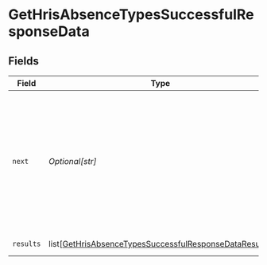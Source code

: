 # GetHrisAbsenceTypesSuccessfulResponseData


## Fields

| Field                                                                                                                                   | Type                                                                                                                                    | Required                                                                                                                                | Description                                                                                                                             | Example                                                                                                                                 |
| --------------------------------------------------------------------------------------------------------------------------------------- | --------------------------------------------------------------------------------------------------------------------------------------- | --------------------------------------------------------------------------------------------------------------------------------------- | --------------------------------------------------------------------------------------------------------------------------------------- | --------------------------------------------------------------------------------------------------------------------------------------- |
| `next`                                                                                                                                  | *Optional[str]*                                                                                                                         | :heavy_check_mark:                                                                                                                      | Cursor string that can be passed to the `cursor` query parameter to get the next page. If this is `null`, then there are no more pages. |                                                                                                                                         |
| `results`                                                                                                                               | list[[GetHrisAbsenceTypesSuccessfulResponseDataResults](../../models/shared/gethrisabsencetypessuccessfulresponsedataresults.md)]       | :heavy_check_mark:                                                                                                                      | N/A                                                                                                                                     | [object Object]                                                                                                                         |